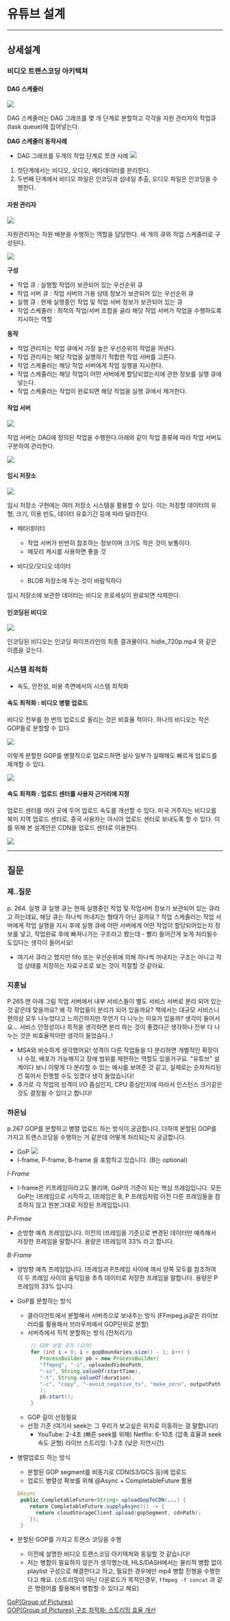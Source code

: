 # 유튜브 설계

---

## 상세설계
### 비디오 트랜스코딩 아키텍쳐
#### DAG 스케줄러

![](image/dag_scheduler.png)

DAG 스케줄러는 DAG 그래프를 몇 개 단계로 분할하고 각각을 자원 관리자의 작업큐(task queue)에 집어넣는다.

**DAG 스케줄러 동작사례**
- DAG 그래프를 두개의 작업 단계로 쪼갠 사례
![](image/dag_scheduler_process.png)
1. 첫단계에서는 비디오, 오디오, 메타데이터를 분리한다.
2. 두번째 단계에서 비디오 파일은 인코딩과 섬네일 추출, 오디오 파일은 인코딩을 수행한다.

#### 자원 관리자

![](image/resource_manager.png)

자원관리자는 자원 배분을 수행하는 역할을 담당한다.
세 개의 큐와 작업 스케줄러로 구성된다.


![](image/resource_manager_component.png)

**구성**

- 작업 큐 : 실행할 작업이 보관되어 있는 우선순위 큐
- 작업 서버 큐 : 작업 서버의 가용 상태 정보가 보관되어 있는 우선순위 큐
- 실행 큐 : 현재 실행중인 작업 및 작업 서버 정보가 보관되어 있는 큐
- 작업 스케줄러 : 최적의 작업/서버 조합을 골라 해당 작업 서버가 작업을 수행하도록 지시하는 역할

**동작**

- 적업 관리자는 작업 큐에서 가장 높은 우선순위의 작업을 꺼낸다.
- 작업 관리자는 해당 작업을 실행하기 적합한 작업 서버를 고른다.
- 작업 스케줄러는 해당 작업 서버에게 작업 실행을 지시한다.
- 작업 스케줄러는 해당 작업이 어떤 서버에게 할당되었는지에 관한 정보를 실행 큐에 넣는다.
- 작업 스케줄러는 작업이 완료되면 해당 작업을 실행 큐에서 제거한다.

#### 작업 서버

![](image/worker.png)

작업 서버는 DAG에 정의된 작업을 수행한다.아래와 같이 작업 종류에 따라 작업 서버도 구분하여 관리한다.

![](image/worker-example.png)

#### 임시 저장소

![](image/temp_store.png)

임시 저장소 구현에는 여러 저장소 시스템을 활용할 수 있다.
이는 저장할 데이터의 유형, 크기, 이용 빈도, 데이터 유효기간 등에 따라 달라진다.

- 메타데이터
  - 작업 서버가 빈번히 참조하는 정보이며 크기도 작은 것이 보통이다.
  - 메모리 캐시를 사용하면 좋을 것

- 비디오/오디오 데이터
  - BLOB 저장소에 두는 것이 바람직하다

임시 저장소에 보관한 데이터는 비디오 프로세싱이 완료되면 삭제한다.

#### 인코딩된 비디오

![](image/encoded_video.png)

인코딩된 비디오는 인코딩 파이프라인의 최종 결과물이다. hidle_720p.mp4 와 같은 이름을 갖는다.

### 시스템 최적화
- 속도, 안전성, 비용 측면에서의 시스템 최적화

#### 속도 최적화 : 비디오 병렬 업로드
비디오 전부를 한 번의 업로드로 올리는 것은 비효율 적이다. 하나의 비디오는 작은 GOP들로 분할할 수 있다.

![](image/gop_1.png)

이렇게 분할한 GOP를 병렬적으로 업로드하면 설사 일부가 실패해도 빠르게 업로드를 재개할 수 있다.

![](image/gop_2.png)

#### 속도 최적화 : 업로드 센터를 사용자 근거리에 지정
업로드 센터를 여러 곳에 두어 업로드 속도를 개선할 수 있다.
미국 거주자는 비디오를 북미 지역 업로드 센터로, 중국 사용자는 아시아 업로드 센터로 보내도록 할 수 있다.
이를 위해 본 설계안은 CDN을 업로드 센터로 이용한다.

![](image/cdn.png)

--- 
## 질문

### 제..질문
p. 264. 실행 큐
실행 큐는 현재 실행중인 작업 및 작업서버 정보가 보관되어 있는 큐라고 하는데요, 해당 큐는 하나씩 꺼내지는 형태가 아닌 걸까요 ?
작업 스케줄러는 작업 서버에게 작업 실행을 지시 후에 실행 큐에 어떤 서버에게 어떤 작업이 할당되어있는지 정보를 넣고, 작업완료 후에 빠져나가는 구조라고 봤는데 - 빨리 들어간게 늦게 처리될수도있다는 생각이 들어서요!
- 여기서 큐라고 했지만 fifo 또는 우선순위에 의해 하나씩 꺼내지는 구조는 아니고 작업 상태를 저장하는 자료구조로 보는 것이 적절할 것 같아요.

### 지훈님
P.265 맨 아래 그림
작업 서버에서 내부 서비스들이 별도 서비스 서버로 분리 되어 있는 것 같은데 맞을까요? 왜 각 작업들이 분리가 되어 있을까요? 책에서는 대규모 서비스니 편의상 모두 나누었다고 느끼긴하지만 무언가 다 나누는 이유가 있을까? 생각이 들어서요... 서비스 안정성이나 목적을 생각하면 분리 하는 것이 좋겠다곤 생각하나 전부 다 나누는 것은 비효율적이란 생각이 들었슴다..!
- MSA와 비슷하게 생각했어요! 성격이 다른 작업들을 다 분리하면 개별적인 확장이나 수정, 배포가 가능해지고 장애 범위를 제한하는 역할도 있을거구요. "유튜브" 설계이다 보니 이렇게 다 분리할 수 있는 예시를 보여준 것 같고, 실제로는 순차처리된건 묶어서 진행할 수도 있겠다 생각 들었습니다!<br>
- 추가로 각 작업의 성격이 I/O 줌심인지, CPU 중심인지에 따라서 인스턴스 크기같은것도 결정될 수 있다고 합니다!

### 하온님
p.267 GOP를 분할하고 병렬 업로드 하는 방식이 궁금합니다. 더하여 분할된 GOP를 가지고 트랜스코딩을 수행하는 거 같은데 어떻게 처리되는지 궁금합니다.

- GoP
![](image/gop.png)
- I-frame, P-frame, B-frame 을 포함하고 있습니다. (B는 optional)

*I-Frame*
- I-frame은 키프레임이라고도 불리며, GoP의 기준이 되는 핵심 프레임입니다. 모든 GoP는 I프레임으로 시작하고, I프레임은 B, P 프레임처럼 이전 다른 프레임들을 참조하지 않고 원본그대로 저장된 프레임입니다.<br>

*P-Frmae*
- 순방향 예측 프레임입니다. 이전의 I프레임을 기준으로 변경된 데이터만 예측해서 저장한 프레임을 말합니다. 용량은 I프레임의 33% 라고 합니다.<br>

*B-Frame*
- 양방향 예측 프레임입니다. I프레임과 P프레임 사이에 껴서 양쪽 모두를 참조하여 이 두 프레임 사이의 움직임을 추측 데이터로 저장한 프레임을 말합니다. 용량은 P 프레임의 33% 입니다.

- GoP를 분할하는 방식
  - 클라이언트에서 분할해서 서버측으로 보내주는 방식 (FFmpeg.js같은 라이브러리를 활용해서 브라우저에서 GOP단위로 분할)
  - 서버측에서 직적 분할하는 방식 (전처리기)
    ```java
     // GOP 분할 로직 (요약)
     for (int i = 0; i < gopBoundaries.size() - 1; i++) {
        ProcessBuilder pb = new ProcessBuilder(
        "ffmpeg", "-i", uploadedVideoPath,
        "-ss", String.valueOf(startTime),
        "-t", String.valueOf(duration),
        "-c", "copy", "-avoid_negative_ts", "make_zero", outputPath
        );
        pb.start();
     }
     ```
  - GOP 길이 선정필요 
  - 선정 기준 (여기서 seek는 그 우리가 보고싶은 위치로 이동하는 걸 말합니다!)
    - YouTube: 2-4초 (빠른 seek를 위해)
      Netflix: 6-10초 (압축 효율과 seek 속도 균형) 
      라이브 스트리밍: 1-2초 (낮은 지연시간)
- 병렬업로드 하는 방식
  - 분할된 GOP segment를 비동기로 CDN(S3/GCS 등)에 업로드
  - 업로드 병렬성 확보를 위해 @Async + CompletableFuture 활용
  ```java
  @Async
   public CompletableFuture<String> uploadGopToCDN(...) {
      return CompletableFuture.supplyAsync(() -> {
        return cloudStorageClient.upload(gopSegment, cdnPath);
      });
   }
  ```
- 분할된 GOP를 가지고 트랜스 코딩을 수행
  - 이전에 설명한 비디오 트랜스코딩 아키텍쳐와 동일할 것 같습니다!
  - 저는 병합이 필요하지 않은가 생각했는데, HLS/DASH에서는 물리적 병합 없이 playlist 구성으로 해결한다고 하고, 필요한 경우에만 mp4 병합 진행을 수행한다고 해요. (스트리밍이 아닌 다운로드가 목적인경우, `ffmpeg -f concat` 과 같은 명령어를 활용해서 병함할 수 있다고 해요)


[GoP(Group of Pictures)](https://sketchofcreed.tistory.com/1) <br>
[GOP(Group of Pictures) 구조 최적화: 스트리밍 효율 개선](https://www.jaenung.net/tree/13747)








